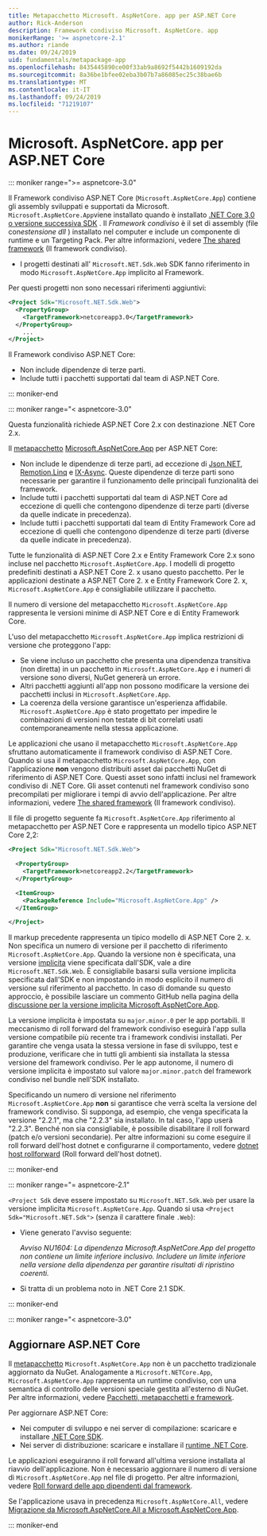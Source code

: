 ```yaml
---
title: Metapacchetto Microsoft. AspNetCore. app per ASP.NET Core
author: Rick-Anderson
description: Framework condiviso Microsoft. AspNetCore. app
monikerRange: '>= aspnetcore-2.1'
ms.author: riande
ms.date: 09/24/2019
uid: fundamentals/metapackage-app
ms.openlocfilehash: 8435445890ce00f33ab9a8692f5442b1609192da
ms.sourcegitcommit: 8a36be1bfee02eba3b07b7a86085ec25c38bae6b
ms.translationtype: MT
ms.contentlocale: it-IT
ms.lasthandoff: 09/24/2019
ms.locfileid: "71219107"
---
```

# <a name="microsoftaspnetcoreapp-for-aspnet-core"></a>Microsoft. AspNetCore. app per ASP.NET Core

::: moniker range=">= aspnetcore-3.0"

 Il Framework condiviso ASP.NET Core (`Microsoft.AspNetCore.App`) contiene gli assembly sviluppati e supportati da Microsoft. `Microsoft.AspNetCore.App`viene installato quando è installato [.NET Core 3,0 o versione successiva SDK](https://dotnet.microsoft.com/download/dotnet-core/3.0) . Il *Framework condiviso* è il set di assembly (file con*estensione dll* ) installato nel computer e include un componente di runtime e un Targeting Pack. Per altre informazioni, vedere [The shared framework](https://natemcmaster.com/blog/2018/08/29/netcore-primitives-2/) (Il framework condiviso).

* I progetti destinati all' `Microsoft.NET.Sdk.Web` SDK fanno riferimento in modo `Microsoft.AspNetCore.App` implicito al Framework.

Per questi progetti non sono necessari riferimenti aggiuntivi:

```xml
<Project Sdk="Microsoft.NET.Sdk.Web">
  <PropertyGroup>
    <TargetFramework>netcoreapp3.0</TargetFramework>
  </PropertyGroup>
    ...
</Project>
```

Il Framework condiviso ASP.NET Core:

* Non include dipendenze di terze parti.
* Include tutti i pacchetti supportati dal team di ASP.NET Core.

::: moniker-end

::: moniker range="< aspnetcore-3.0"

Questa funzionalità richiede ASP.NET Core 2.x con destinazione .NET Core 2.x.

Il [metapacchetto](https://www.nuget.org/packages/Microsoft.AspNetCore.App) [Microsoft.AspNetCore.App](/dotnet/core/packages#metapackages) per ASP.NET Core:

* Non include le dipendenze di terze parti, ad eccezione di [Json.NET](https://www.nuget.org/packages/Newtonsoft.Json/), [Remotion.Linq](https://www.nuget.org/packages/Remotion.Linq/) e [IX-Async](https://www.nuget.org/packages/System.Interactive.Async/). Queste dipendenze di terze parti sono necessarie per garantire il funzionamento delle principali funzionalità dei framework.
* Include tutti i pacchetti supportati dal team di ASP.NET Core ad eccezione di quelli che contengono dipendenze di terze parti (diverse da quelle indicate in precedenza).
* Include tutti i pacchetti supportati dal team di Entity Framework Core ad eccezione di quelli che contengono dipendenze di terze parti (diverse da quelle indicate in precedenza).

Tutte le funzionalità di ASP.NET Core 2.x e Entity Framework Core 2.x sono incluse nel pacchetto `Microsoft.AspNetCore.App`. I modelli di progetto predefiniti destinati a ASP.NET Core 2. x usano questo pacchetto. Per le applicazioni destinate a ASP.NET Core 2. x e Entity Framework Core 2. x, `Microsoft.AspNetCore.App` è consigliabile utilizzare il pacchetto.

Il numero di versione del metapacchetto `Microsoft.AspNetCore.App` rappresenta le versioni minime di ASP.NET Core e di Entity Framework Core.

L'uso del metapacchetto `Microsoft.AspNetCore.App` implica restrizioni di versione che proteggono l'app:

* Se viene incluso un pacchetto che presenta una dipendenza transitiva (non diretta) in un pacchetto in `Microsoft.AspNetCore.App` e i numeri di versione sono diversi, NuGet genererà un errore.
* Altri pacchetti aggiunti all'app non possono modificare la versione dei pacchetti inclusi in `Microsoft.AspNetCore.App`.
* La coerenza della versione garantisce un'esperienza affidabile. `Microsoft.AspNetCore.App` è stato progettato per impedire le combinazioni di versioni non testate di bit correlati usati contemporaneamente nella stessa applicazione.

Le applicazioni che usano il metapacchetto `Microsoft.AspNetCore.App` sfruttano automaticamente il framework condiviso di ASP.NET Core. Quando si usa il metapacchetto `Microsoft.AspNetCore.App`, con l'applicazione **non** vengono distribuiti asset dai pacchetti NuGet di riferimento di ASP.NET Core. Questi asset sono infatti inclusi nel framework condiviso di .NET Core. Gli asset contenuti nel framework condiviso sono precompilati per migliorare i tempi di avvio dell'applicazione. Per altre informazioni, vedere [The shared framework](https://natemcmaster.com/blog/2018/08/29/netcore-primitives-2/) (Il framework condiviso).

Il file di progetto seguente fa `Microsoft.AspNetCore.App` riferimento al metapacchetto per ASP.NET Core e rappresenta un modello tipico ASP.NET Core 2,2:

```xml
<Project Sdk="Microsoft.NET.Sdk.Web">

  <PropertyGroup>
    <TargetFramework>netcoreapp2.2</TargetFramework>
  </PropertyGroup>

  <ItemGroup>
    <PackageReference Include="Microsoft.AspNetCore.App" />
  </ItemGroup>

</Project>
```

Il markup precedente rappresenta un tipico modello di ASP.NET Core 2. x. Non specifica un numero di versione per il pacchetto di riferimento `Microsoft.AspNetCore.App`. Quando la versione non è specificata, una versione [implicita](https://github.com/dotnet/core/blob/master/release-notes/1.0/sdk/1.0-rc3-implicit-package-refs.md) viene specificata dall'SDK, vale a dire `Microsoft.NET.Sdk.Web`. È consigliabile basarsi sulla versione implicita specificata dall'SDK e non impostando in modo esplicito il numero di versione sul riferimento al pacchetto. In caso di domande su questo approccio, è possibile lasciare un commento GitHub nella pagina della [discussione per la versione implicita Microsoft.AspNetCore.App](https://github.com/aspnet/AspNetCore.Docs/issues/6430).

La versione implicita è impostata su `major.minor.0` per le app portabili. Il meccanismo di roll forward del framework condiviso eseguirà l'app sulla versione compatibile più recente tra i framework condivisi installati. Per garantire che venga usata la stessa versione in fase di sviluppo, test e produzione, verificare che in tutti gli ambienti sia installata la stessa versione del framework condiviso. Per le app autonome, il numero di versione implicita è impostato sul valore `major.minor.patch` del framework condiviso nel bundle nell'SDK installato.

Specificando un numero di versione nel riferimento `Microsoft.AspNetCore.App` **non** si garantisce che verrà scelta la versione del framework condiviso. Si supponga, ad esempio, che venga specificata la versione "2.2.1", ma che "2.2.3" sia installato. In tal caso, l'app userà "2.2.3". Benché non sia consigliabile, è possibile disabilitare il roll forward (patch e/o versioni secondarie). Per altre informazioni su come eseguire il roll forward dell'host dotnet e configurarne il comportamento, vedere [dotnet host rollforward](https://github.com/dotnet/core-setup/blob/master/Documentation/design-docs/roll-forward-on-no-candidate-fx.md) (Roll forward dell'host dotnet).

::: moniker-end

::: moniker range="= aspnetcore-2.1"

`<Project Sdk` deve essere impostato su `Microsoft.NET.Sdk.Web` per usare la versione implicita `Microsoft.AspNetCore.App`. Quando si usa `<Project Sdk="Microsoft.NET.Sdk">` (senza il carattere finale `.Web`):

* Viene generato l'avviso seguente:

  *Avviso NU1604: La dipendenza Microsoft.AspNetCore.App del progetto non contiene un limite inferiore inclusivo. Includere un limite inferiore nella versione della dipendenza per garantire risultati di ripristino coerenti.*

* Si tratta di un problema noto in .NET Core 2.1 SDK.

::: moniker-end

::: moniker range="< aspnetcore-3.0"

<a name="update"></a>

## <a name="update-aspnet-core"></a>Aggiornare ASP.NET Core

Il [metapacchetto](/dotnet/core/packages#metapackages) `Microsoft.AspNetCore.App` non è un pacchetto tradizionale aggiornato da NuGet. Analogamente a `Microsoft.NETCore.App`, `Microsoft.AspNetCore.App` rappresenta un runtime condiviso, con una semantica di controllo delle versioni speciale gestita all'esterno di NuGet. Per altre informazioni, vedere [Pacchetti, metapacchetti e framework](/dotnet/core/packages).

Per aggiornare ASP.NET Core:

* Nei computer di sviluppo e nei server di compilazione: scaricare e installare [.NET Core SDK](https://www.microsoft.com/net/download).
* Nei server di distribuzione: scaricare e installare il [runtime .NET Core](https://www.microsoft.com/net/download).

 Le applicazioni eseguiranno il roll forward all'ultima versione installata al riavvio dell'applicazione. Non è necessario aggiornare il numero di versione di `Microsoft.AspNetCore.App` nel file di progetto. Per altre informazioni, vedere [Roll forward delle app dipendenti dal framework](/dotnet/core/versions/selection#framework-dependent-apps-roll-forward).

Se l'applicazione usava in precedenza `Microsoft.AspNetCore.All`, vedere [Migrazione da Microsoft.AspNetCore.All a Microsoft.AspNetCore.App](xref:fundamentals/metapackage#migrate).

::: moniker-end
